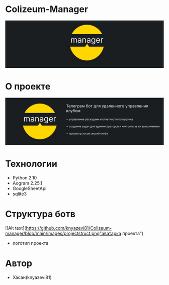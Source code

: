 # Colizeum-Manager
![Alt text](https://github.com/knyazevi81/Colizeum-manager/blob/main/images/backGround.png "Логотип проекта")
# О проекте
![Alt text](https://github.com/knyazevi81/Colizeum-manager/blob/main/images/factsabbot.png "Логотип проекта")
# Технологии
- Python 2.10
- Aogram 2.25.1
- GoogleSheetApi
- sqlite3
# Структура ботв
![Alt text](https://github.com/knyazevi81/Colizeum-manager/blob/main/images/projectstruct.png"аватарка проекта")
- логотип проекта
# Автор
- Хасан(knyazevi81)